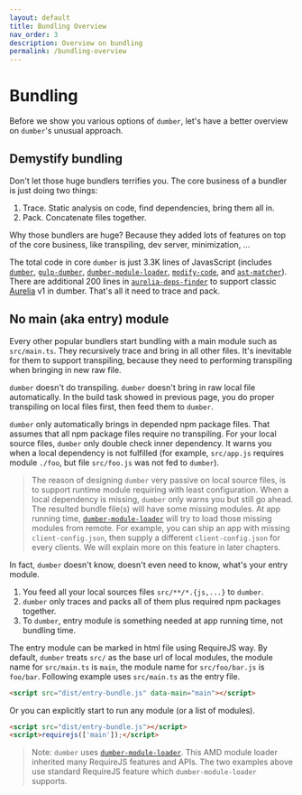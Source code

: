 ```yaml
---
layout: default
title: Bundling Overview
nav_order: 3
description: Overview on bundling
permalink: /bundling-overview
---
```


# Bundling

Before we show you various options of `dumber`, let's have a better overview on `dumber`'s unusual approach.

## Demystify bundling

Don't let those huge bundlers terrifies you. The core business of a bundler is just doing two things:

1. Trace. Static analysis on code, find dependencies, bring them all in.
2. Pack. Concatenate files together.

Why those bundlers are huge? Because they added lots of features on top of the core business, like transpiling, dev server, minimization, ...

The total code in core `dumber` is just 3.3K lines of JavasScript (includes [`dumber`](https://github.com/dumberjs/dumber), [`gulp-dumber`](https://github.com/dumberjs/gulp-dumber), [`dumber-module-loader`](https://github.com/dumberjs/dumber-module-loader), [`modify-code`](https://github.com/dumberjs/modify-code), and [`ast-matcher`](https://github.com/dumberjs/ast-matcher)). There are additional 200 lines in [`aurelia-deps-finder`](https://github.com/dumberjs/aurelia-deps-finder) to support classic [Aurelia](https://aurelia.io) v1 in dumber. That's all it need to trace and pack.

## No main (aka entry) module

Every other popular bundlers start bundling with a main module such as `src/main.ts`. They recursively trace and bring in all other files. It's inevitable for them to support transpiling, because they need to performing transpiling when bringing in new raw file.

`dumber` doesn't do transpiling. `dumber` doesn't bring in raw local file automatically. In the build task showed in previous page, you do proper transpiling on local files first, then feed them to `dumber`.

`dumber` only automatically brings in depended npm package files. That assumes that all npm package files require no transpiling. For your local source files, `dumber` only double check inner dependency. It warns you when a local dependency is not fulfilled (for example, `src/app.js` requires module `./foo`, but file `src/foo.js` was not fed to `dumber`).

> The reason of designing `dumber` very passive on local source files, is to support runtime module requiring with least configuration. When a local dependency is missing, `dumber` only warns you but still go ahead. The resulted bundle file(s) will have some missing modules. At app running time, [`dumber-module-loader`](https://github.com/dumberjs/dumber-module-loader) will try to load those missing modules from remote. For example, you can ship an app with missing `client-config.json`, then supply a different `client-config.json` for every clients. We will explain more on this feature in later chapters.

In fact, `dumber` doesn't know, doesn't even need to know, what's your entry module.

1. You feed all your local sources files `src/**/*.{js,...}` to `dumber`.
2. `dumber` only traces and packs all of them plus required npm packages together.
3. To `dumber`, entry module is something needed at app running time, not bundling time.

The entry module can be marked in html file using RequireJS way. By default, `dumber` treats `src/` as the base url of local modules, the module name for `src/main.ts` is `main`, the module name for `src/foo/bar.js` is `foo/bar`. Following example uses `src/main.ts` as the entry file.

```html
<script src="dist/entry-bundle.js" data-main="main"></script>
```

Or you can explicitly start to run any module (or a list of modules).

```html
<script src="dist/entry-bundle.js"></script>
<script>requirejs(['main']);</script>
```

> Note: `dumber` uses [`dumber-module-loader`](https://github.com/dumberjs/dumber-module-loader). This AMD module loader inherited many RequireJS features and APIs. The two examples above use standard RequireJS feature which `dumber-module-loader` supports.